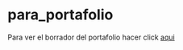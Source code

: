 # para_portafolio
Para ver el borrador del portafolio hacer click [aqui](https://htmlpreview.github.io/?https://github.com/IggyJoestar/para_port/blob/main/index.html "aqui")

